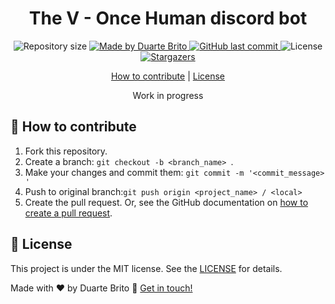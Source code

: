 <h1 align="center">The V - Once Human discord bot</h1>
<p align="center">
  <img
    alt="Repository size"
    src="https://img.shields.io/github/repo-size/duartejbrito/oh-v-bot-2"
  />
 <a href="https://www.linkedin.com/in/duartebrito/">
    <img
      alt="Made by Duarte Brito"
      src="https://img.shields.io/badge/made%20by-Duarte%20Brito-%2304D361"
    />
  </a>
  <a href="https://github.com/duartejbrito/oh-v-bot-2/commits/main">
    <img
      alt="GitHub last commit"
      src="https://img.shields.io/github/last-commit/duartejbrito/oh-v-bot-2"
    />
  </a>
  <img
    alt="License"
    src="https://img.shields.io/badge/license-MIT-brightgreen"
  />
  <a href="https://github.com/duartejbrito/oh-v-bot-2/stargazers">
    <img
      alt="Stargazers"
      src="https://img.shields.io/github/stars/duartejbrito/oh-v-bot-2?style=social"
    />
  </a>
</p>

<p align="center">
  <a href="#-how-to-contribute">How to contribute</a> |
  <a href="#-license">License</a>
</p>

<p align="center">Work in progress</p>

## 🤔 How to contribute

1. Fork this repository.
2. Create a branch: `git checkout -b <branch_name> `.
3. Make your changes and commit them: `git commit -m '<commit_message> '`
4. Push to original branch:`git push origin <project_name> / <local>`
5. Create the pull request. Or, see the GitHub documentation on [how to create a pull request][pr].

## 📝 License

This project is under the MIT license. See the [LICENSE](https://github.com/duartejbrito/oh-v-bot-2/blob/main/LICENSE.md) for details.

Made with ♥ by Duarte Brito 👋 [Get in touch!](https://www.linkedin.com/in/duartebrito/)

[pr]: https://help.github.com/en/github/collaborating-with-issues-and-pull-requests/creating-a-pull-request
[git]: https://git-scm.com
[node]: https://nodejs.org/
[ts]: https://www.typescriptlang.org/
[discord.js]: https://discord.js.org/
[eslint]: https://eslint.org/
[prettier]: https://prettier.io/
